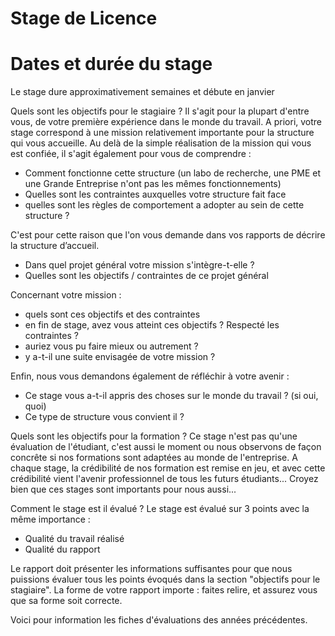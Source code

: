 # Stage de Licence

# Dates et durée du stage

Le stage dure approximativement semaines et débute en janvier

Quels sont les objectifs pour le stagiaire ?
Il s'agit pour la plupart d'entre vous, de votre première expérience dans le monde du travail.
A priori, votre stage correspond à une mission relativement importante pour la structure qui vous accueille.
Au delà de la simple réalisation de la mission qui vous est confiée, il s'agit également pour vous de comprendre :

- Comment fonctionne cette structure (un labo de recherche, une PME et une Grande Entreprise n'ont pas les mêmes fonctionnements)
- Quelles sont les contraintes auxquelles votre structure fait face
- quelles sont les règles de comportement a adopter au sein de cette structure ?

C'est pour cette raison que l'on vous demande dans vos rapports de décrire la structure d’accueil.

- Dans quel projet général votre mission s'intègre-t-elle ?
- Quelles sont les objectifs / contraintes de ce projet général


Concernant votre mission :

- quels sont ces objectifs et des contraintes
- en fin de stage, avez vous atteint ces objectifs ? Respecté les contraintes ?
- auriez vous pu faire mieux ou autrement ?
- y a-t-il une suite envisagée de votre mission ?


Enfin, nous vous demandons également de réfléchir à votre avenir :

- Ce stage vous a-t-il appris des choses sur le monde du travail ? (si oui, quoi)
- Ce type de structure vous convient il ?


Quels sont les objectifs pour la formation ?
Ce stage n'est pas qu'une évaluation de l'étudiant, c'est aussi le moment ou nous observons de façon concrête si nos formations sont adaptées au monde de l'entreprise.
A chaque stage, la crédibilité de nos formation est remise en jeu, et avec cette crédibilité vient l'avenir professionnel de tous les futurs étudiants...
Croyez bien que ces stages sont importants pour nous aussi...

Comment le stage est il évalué ?
Le stage est évalué sur 3 points avec la même importance :

- Qualité du travail réalisé
- Qualité du rapport

Le rapport doit présenter les informations suffisantes pour que nous puissions évaluer tous les points évoqués dans la section "objectifs pour le stagiaire". La forme de votre rapport importe : faites relire, et assurez vous que sa forme soit correcte.


Voici pour information les fiches d'évaluations des années précédentes.
